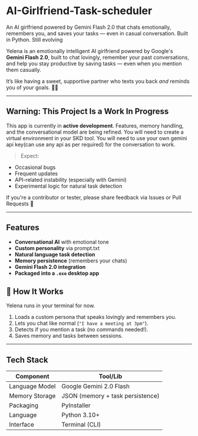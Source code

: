 # AI-Girlfriend-Task-scheduler
An AI girlfriend powered by Gemini Flash 2.0 that chats emotionally, remembers you, and saves your tasks — even in casual conversation. Built in Python. Still evolving

Yelena is an emotionally intelligent AI girlfriend powered by Google's **Gemini Flash 2.0**, built to chat lovingly, remember your past conversations, and help you stay productive by saving tasks — even when you mention them casually.

It’s like having a sweet, supportive partner who texts you back *and* reminds you of your goals. 💬📌

---

##  Warning: This Project Is a Work In Progress

This app is currently in **active development**. Features, memory handling, and the conversational model are being refined.
You will need to create a virtual environment in your SKD tool.
You will need to use your own gemini api key(can use any api as per required) for the conversation to work.

> Expect:
- Occasional bugs
- Frequent updates
- API-related instability (especially with Gemini)
- Experimental logic for natural task detection

If you're a contributor or tester, please share feedback via Issues or Pull Requests 🙏

---

## Features

-  **Conversational AI** with emotional tone
- **Custom personality** via prompt.txt
- **Natural language task detection**
- **Memory persistence** (remembers your chats)
- **Gemini Flash 2.0 integration**
- **Packaged into a `.exe` desktop app**

## 🔧 How It Works

Yelena runs in your terminal for now.

1. Loads a custom persona that speaks lovingly and remembers you.
2. Lets you chat like normal (`"I have a meeting at 3pm"`).
3. Detects if you mention a task (no commands needed!).
4. Saves memory and tasks between sessions.

---


## Tech Stack

| Component        | Tool/Lib                         |
|------------------|----------------------------------|
| Language Model   | Google Gemini 2.0 Flash          |
| Memory Storage   | JSON (memory + task persistence) |
| Packaging        | PyInstaller                      |
| Language         | Python 3.10+                     |
| Interface        | Terminal (CLI)                   |
